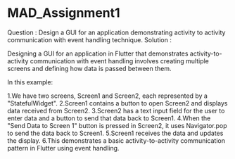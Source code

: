 # MAD_Assignment1
Question : Design a GUI for an application demonstrating  activity to activity communication with event handling technique.
Solution : 

Designing a GUI for an application in Flutter that demonstrates activity-to-activity communication with event handling 
involves creating multiple screens and defining how data is passed between them.

In this example:

1.We have two screens, Screen1 and Screen2, each represented by a "StatefulWidget".
2.Screen1 contains a button to open Screen2 and displays data received from Screen2.
3.Screen2 has a text input field for the user to enter data and a button to send that data back to Screen1.
4.When the "Send Data to Screen 1" button is pressed in Screen2, it uses Navigator.pop to send the data back to Screen1.
5.Screen1 receives the data and updates the display.
6.This demonstrates a basic activity-to-activity communication pattern in Flutter using event handling.





